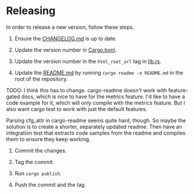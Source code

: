 # Releasing

In order to release a new version, follow these steps.

1. Ensure the [CHANGELOG.md](../CHANGELOG.md) is up to date.

1. Update the version number in [Cargo.toml](../Cargo.toml).

1. Update the version number in the `html_root_url` tag in [lib.rs](../src/lib.rs).

1. Update the [README.md](../README.md) by running `cargo readme -o README.md` in the root of the repository.

TODO: I think this has to change. cargo-readme doesn't work with feature-gated docs, which is nice to have for the metrics feature. I'd like to have a code example for it, which will only compile with the metrics feature. But I also want cargo test to work with just the default features.

Parsing cfg_attr in cargo-readme seems quite hard, though. So maybe the solution is to create a shorter, separately updated readme. Then have an integration test that extracts code samples from the readme and compiles them to ensure they keep working.


1. Commit the changes.

1. Tag the commit.

1. Run `cargo publish`.

1. Push the commit and the tag.
